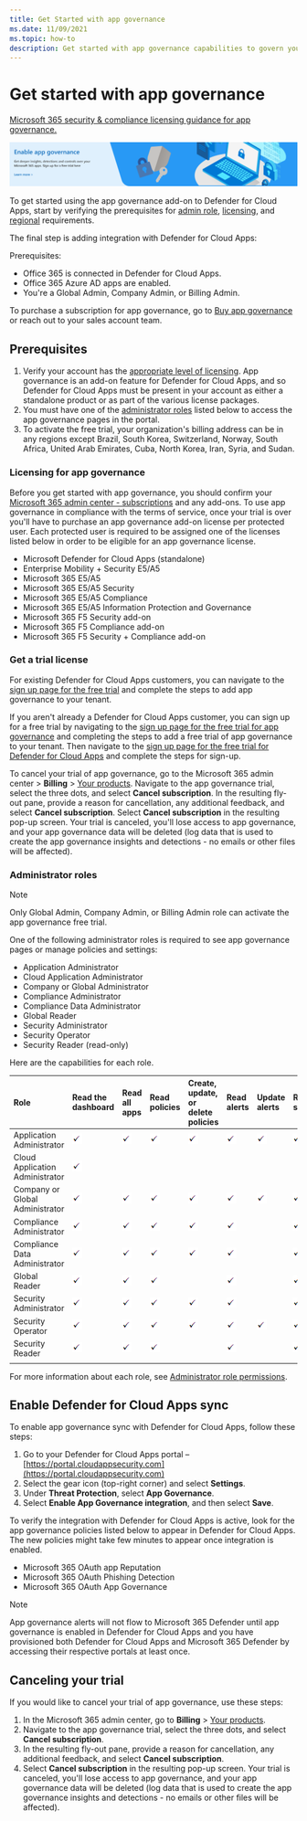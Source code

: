 ```yaml
---
title: Get Started with app governance
ms.date: 11/09/2021
ms.topic: how-to
description: Get started with app governance capabilities to govern your apps.
---
```


# Get started with app governance

[Microsoft 365 security & compliance licensing guidance for app governance.](/office365/servicedescriptions/microsoft-365-service-descriptions/microsoft-365-tenantlevel-services-licensing-guidance/microsoft-365-security-compliance-licensing-guidance)

[![Sign up for the free trial of app governance](media/app-governance/large-app-governance-banner.png)](https://aka.ms/appgovernancetrial)

To get started using the app governance add-on to Defender for Cloud Apps, start by verifying the prerequisites for [admin role](#administrator-roles), [licensing](#licensing-for-app-governance), and [regional](#prerequisites) requirements.

The final step is adding integration with Defender for Cloud Apps:

Prerequisites:

- Office 365 is connected in Defender for Cloud Apps.
- Office 365 Azure AD apps are enabled.
- You're a Global Admin, Company Admin, or Billing Admin.

To purchase a subscription for app governance, go to [Buy app governance](https://aka.ms/buyappgovernance) or reach out to your sales account team.

## Prerequisites

1. Verify your account has the [appropriate level of licensing](#licensing-for-app-governance). App governance is an add-on feature for Defender for Cloud Apps, and so Defender for Cloud Apps must be present in your account as either a standalone product or as part of the various license packages.
1. You must have one of the [administrator roles](#administrator-roles) listed below to access the app governance pages in the portal.
1. To activate the free trial, your organization's billing address can be in any regions except  Brazil, South Korea, Switzerland, Norway, South Africa, United Arab Emirates, Cuba, North Korea, Iran, Syria, and Sudan.

### Licensing for app governance

Before you get started with app governance, you should confirm your [Microsoft 365 admin center - subscriptions](https://admin.microsoft.com/Adminportal/Home?source=applauncher#/subscriptions) and any add-ons. To use app governance in compliance with the terms of service, once your trial is over you'll have to purchase an app governance add-on license per protected user. Each protected user is required to be assigned one of the licenses listed below in order to be eligible for an app governance license.

- Microsoft Defender for Cloud Apps (standalone)
- Enterprise Mobility + Security E5/A5
- Microsoft 365 E5/A5
- Microsoft 365 E5/A5 Security
- Microsoft 365 E5/A5 Compliance
- Microsoft 365 E5/A5 Information Protection and Governance
- Microsoft 365 F5 Security add-on
- Microsoft 365 F5 Compliance add-on
- Microsoft 365 F5 Security + Compliance add-on

### Get a trial license

For existing Defender for Cloud Apps customers, you can navigate to the [sign up page for the free trial](https://aka.ms/appgovernancetrial) and complete the steps to add app governance to your tenant.

If you aren't already a Defender for Cloud Apps customer, you can sign up for a free trial by navigating to the [sign up page for the free trial for app governance](https://aka.ms/appgovernancetrial) and completing the steps to add a free trial of app governance to your tenant. Then navigate to the [sign up page for the free trial for Defender for Cloud Apps](https://www.microsoft.com/security/business/cloud-apps-defender) and complete the steps for sign-up.

To cancel your trial of app governance, go to the Microsoft 365 admin center > **Billing** > [Your products](https://go.microsoft.com/fwlink/p/?linkid=842054). Navigate to the app governance trial, select the three dots, and select **Cancel subscription**. In the resulting fly-out pane, provide a reason for cancellation, any additional feedback, and select **Cancel subscription**. Select **Cancel subscription** in the resulting pop-up screen. Your trial is canceled, you'll lose access to app governance, and your app governance data will be deleted (log data that is used to create the app governance insights and detections - no emails or other files will be affected).

### Administrator roles

> [!NOTE]
> Only Global Admin, Company Admin, or Billing Admin role can activate the app governance free trial.

One of the following administrator roles is required to see app governance pages or manage policies and settings:

- Application Administrator
- Cloud Application Administrator
- Company or Global Administrator
- Compliance Administrator
- Compliance Data Administrator
- Global Reader
- Security Administrator
- Security Operator
- Security Reader (read-only)

Here are the capabilities for each role.

| Role | Read the dashboard | Read all apps |Read policies | Create, update, or delete policies | Read alerts | Update alerts | Read settings | Update settings | Read Remediation | Update Remediation |
|:-------|:-----|:-------|:-------|:-------|:-------|:-------|:-------|:-------|:-------|:-------|
| Application Administrator | ![Check mark.](media\checkmark.png) | ![Check mark.](media\checkmark.png) | ![Check mark.](media\checkmark.png) | ![Check mark](media\checkmark.png) | ![Check mark](media\checkmark.png) | ![Check mark](media\checkmark.png) | ![Check mark](media\checkmark.png) | ![Check mark](media\checkmark.png) | ![Check mark](media\checkmark.png) | ![Check mark](media\checkmark.png) |
| Cloud Application Administrator | ![Check mark](media\checkmark.png) | | | | | | | | | |
| Company or Global Administrator | ![Check mark.](media\checkmark.png) | ![Check mark.](media\checkmark.png) | ![Check mark](media\checkmark.png) | ![Check mark](media\checkmark.png) | ![Check mark](media\checkmark.png) | ![Check mark](media\checkmark.png) | ![Check mark](media\checkmark.png) | ![Check mark](media\checkmark.png) | ![Check mark](media\checkmark.png) | ![Check mark](media\checkmark.png) |
| Compliance Administrator | ![Check mark.](media\checkmark.png) | ![Check mark](media\checkmark.png) | ![Check mark](media\checkmark.png) | ![Check mark](media\checkmark.png) | ![Check mark](media\checkmark.png) |  | ![Check mark](media\checkmark.png) | ![Check mark](media\checkmark.png) | ![Check mark](media\checkmark.png) | |
| Compliance Data Administrator | ![Check mark.](media\checkmark.png) | ![Check mark](media\checkmark.png) | ![Check mark](media\checkmark.png) | ![Check mark](media\checkmark.png) | ![Check mark](media\checkmark.png) |  | ![Check mark](media\checkmark.png) | ![Check mark](media\checkmark.png) | ![Check mark](media\checkmark.png) | |
| Global Reader  | ![Check mark.](media\checkmark.png) | ![Check mark](media\checkmark.png) | ![Check mark](media\checkmark.png) |  | ![Check mark](media\checkmark.png) |  | ![Check mark](media\checkmark.png) |  | | |
| Security Administrator | ![Check mark.](media\checkmark.png) | ![Check mark](media\checkmark.png) | ![Check mark](media\checkmark.png) | ![Check mark](media\checkmark.png) | ![Check mark](media\checkmark.png) |  | ![Check mark](media\checkmark.png) | ![Check mark](media\checkmark.png) | ![Check mark](media\checkmark.png) | |
| Security Operator | ![Check mark.](media\checkmark.png) | ![Check mark](media\checkmark.png) | ![Check mark](media\checkmark.png) | ![Check mark](media\checkmark.png) | ![Check mark](media\checkmark.png) | ![Check mark](media\checkmark.png) | ![Check mark](media\checkmark.png) | ![Check mark](media\checkmark.png) | ![Check mark](media\checkmark.png) | |
| Security Reader  | ![Check mark.](media\checkmark.png) | ![Check mark](media\checkmark.png) | ![Check mark](media\checkmark.png) |  | ![Check mark](media\checkmark.png) |  | ![Check mark](media\checkmark.png) |  | ![Check mark](media\checkmark.png) | |
|||||||||| | |

For more information about each role, see [Administrator role permissions](/azure/active-directory/roles/permissions-reference).

## Enable Defender for Cloud Apps sync

To enable app governance sync with Defender for Cloud Apps, follow these steps:

1. Go to your Defender for Cloud Apps portal – [https://portal.cloudappsecurity.com](https://portal.cloudappsecurity.com)
1. Select the gear icon (top-right corner) and select **Settings**.
1. Under **Threat Protection**, select **App Governance**.
1. Select **Enable App Governance integration**, and then select **Save**.

To verify the integration with Defender for Cloud Apps is active, look for the app governance policies listed below to appear in Defender for Cloud Apps. The new policies might take few minutes to appear once integration is enabled.

- Microsoft 365 OAuth app Reputation
- Microsoft 365 OAuth Phishing Detection
- Microsoft 365 OAuth App Governance

> [!NOTE]
> App governance alerts will not flow to Microsoft 365 Defender until app governance is enabled in Defender for Cloud Apps and you have provisioned both Defender for Cloud Apps and Microsoft 365 Defender by accessing their respective portals at least once.

## Canceling your trial

If you would like to cancel your trial of app governance, use these steps:

1. In the Microsoft 365 admin center, go to **Billing** > [Your products](https://go.microsoft.com/fwlink/p/?linkid=842054).
1. Navigate to the app governance trial, select the three dots, and select **Cancel subscription**.
1. In the resulting fly-out pane, provide a reason for cancellation, any additional feedback, and select **Cancel subscription**.
1. Select **Cancel subscription** in the resulting pop-up screen. Your trial is canceled, you'll lose access to app governance, and your app governance data will be deleted (log data that is used to create the app governance insights and detections - no emails or other files will be affected).
